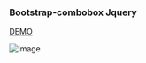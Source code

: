 ### Bootstrap-combobox Jquery

[DEMO](https://somnuekm.github.io/bootstrap-combobox-jquery/)

![image](https://user-images.githubusercontent.com/58202287/136341175-73f08da5-5a4c-4650-9e03-5fa9b019d5bd.png)

